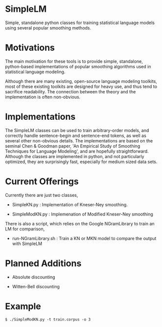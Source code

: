 SimpleLM
========

Simple, standalone python classes for training statistical language models using several popular smoothing methods.

Motivations
===========

The main motivation for these tools is to provide simple, standalone, python-based implementations of popular smoothing algorithms used in statistical language modeling.

Although there are many existing, open-source language modeling toolkits, most of these existing toolkits are designed for heavy use, and thus tend to sacrifice readability.  The connection between the theory and the implementation is often non-obvious.

Implementations
===============

The SimpleLM classes can be used to train arbitrary-order models, and correctly handle sentence-begin and sentence-end tokens, as well as several other non-obvious details.  The implementations are based on the seminal Chen & Goodman paper, 'An Empirical Study of Smoothing Techniques for Language Modeling', and are hopefully straightforward.  Although the classes are implemented in python, and not particularly optimized, they are surprisingly fast, especially for medium sized data sets.

Current Offerings
=================

Currently there are just two classes, 

  *  SimpleKN.py :   Implementation of Kneser-Ney smoothing.

  *  SimpleModKN.py : Implemenation of Modified Kneser-Ney smoothing

There is also a script, which relies on the Google NGramLibrary to train an LM for comparison,

  * run-NGramLibrary.sh : Train a KN or MKN model to compare the output with SimpleLM

Planned Additions
=================

  * Absolute discounting
 
  * Witten-Bell discounting


Example
=======

  ```$ ./SimpleModKN.py -t train.corpus -o 3```